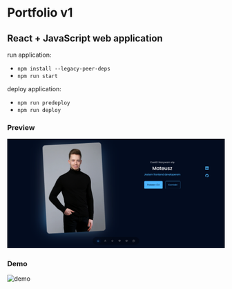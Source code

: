 # Portfolio v1

## React + JavaScript web application

run application:   
* `npm install --legacy-peer-deps`     
* `npm run start`     

deploy application:   
* `npm run predeploy`  
* `npm run deploy`  

### Preview
![preview](public/preview.PNG)

### Demo  
![demo](public/demo.gif)